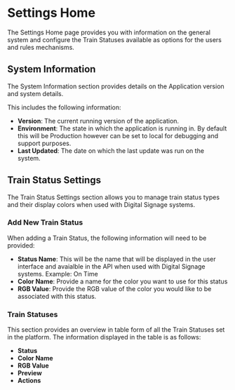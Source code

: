 # Settings Home

The Settings Home page provides you with information on the general system and configure the Train Statuses available as options for the users and rules mechanisms. 

## System Information

The System Information section provides details on the Application version and system details.

This includes the following information:
- **Version**: The current running version of the application.
- **Environment**: The state in which the application is running in. By default this will be Production however can be set to local for debugging and support purposes.
- **Last Updated**: The date on which the last update was run on the system. 

## Train Status Settings

The Train Status Settings section allows you to manage train status types and their display colors when used with Digital Signage systems.

### Add New Train Status

When adding a Train Status, the following information will need to be provided: 

- **Status Name**: This will be the name that will be displayed in the user interface and avaialble in the API when used with Digital Signage systems. Example: On Time
- **Color Name**: Provide a name for the color you want to use for this status
- **RGB Value**: Provide the RGB value of the color you would like to be associated with this status. 
  
### Train Statuses

This section provides an overview in table form of all the Train Statuses set in the platform. 
The information displayed in the table is as follows:

- **Status**
- **Color Name**
- **RGB Value** 
- **Preview**
- **Actions**

